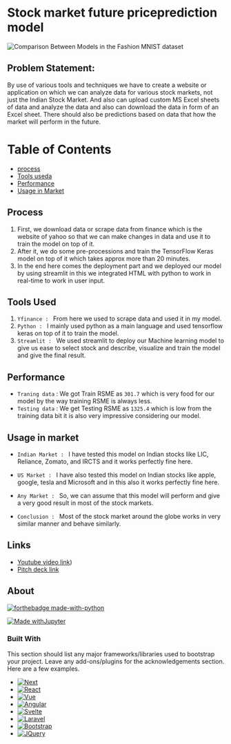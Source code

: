 # **Stock market future priceprediction model**
![Comparison Between Models in the Fashion MNIST dataset](https://cdn1.iconfinder.com/data/icons/social-messaging-ui-color-shapes/128/analytics-circle-blue-512.png)

## Problem Statement:
By use of various tools and techniques we have to create a website or application on which we can analyze data for various stock markets, not just the Indian Stock Market. And also can upload custom MS Excel sheets of data and analyze the data and also can download the data in form of an Excel sheet. There should also be predictions based on data that how the market will perform in the future. 

# Table of Contents
* [process](https://github.com/Akashkunwar/IIT-Madras-Datahacks#Process)
* [Tools useda](https://github.com/Akashkunwar/IIT-Madras-Datahacks#Tools_used)
* [Performance](https://github.com/Akashkunwar/IIT-Madras-Datahacks#Peformance)
* [Usage in Market](https://github.com/Akashkunwar/IIT-Madras-Datahacks#Usage_in_market)


## Process

1. First, we download data or scrape data from finance which is the website of yahoo so that we can make changes in data and use it to train the model on top of it.
2. After it, we do some pre-processions and train the TensorFlow Keras model on top of it which takes approx more than 20 minutes.
3. In the end here comes the deployment part and we deployed our model by using streamlit in this we integrated HTML with python to work in real-time to work in user input.

## Tools Used

1. `Yfinance : ` From here we used to scrape data and used it in my model.
2. `Python : ` I mainly used python as a main language and used tensorflow keras on top of it to train the model.
3. `Streamlit : ` We used streamlit to deploy our Machine learning model to give us ease to select stock and describe, visualize and train the model and give the final result.

## Performance

* `Traning data` : 
 We got Train RSME as `301.7` which is very food for our model by the way training RSME is always less.
 * `Testing data` : 
 We get Testing RSME as `1325.4` which is low from the training data bit it is also very impressive considering our model.
 

## Usage in market

*   `Indian Market : `
 I have tested this model on Indian stocks like LIC, Reliance, Zomato, and IRCTS and it works perfectly fine here.

*   `US Market : `
 I have also tested this model on Indian stocks like apple, google, tesla and Microsoft and in this also it works perfectly fine here.

*   `Any Market : `
 So, we can assume that this model will perform and give a very good result in most of the stock markets.

*   `Conclusion : `
 Most of the stock market around the globe works in very similar manner and behave similarly.

## Links
* [Youtube video link](https://youtu.be/UupM2qIrpZc))
* [Pitch deck link](https://www.canva.com/design/DAFJNYBIu5c/eKIMjsM6s8t9mNsNB3CqMg/edit?utm_content=DAFJNYBIu5c&utm_campaign=designshare&utm_medium=link2&utm_source=sharebutton)

## About
[![forthebadge made-with-python](http://ForTheBadge.com/images/badges/made-with-python.svg)](https://www.python.org/)

[![Made withJupyter](https://img.shields.io/badge/Made%20with-Jupyter-orange?style=for-the-badge&logo=Jupyter)](https://jupyter.org/try)

### Built With

This section should list any major frameworks/libraries used to bootstrap your project. Leave any add-ons/plugins for the acknowledgements section. Here are a few examples.

* [![Next][Next.js]][Next-url]
* [![React][React.js]][React-url]
* [![Vue][Vue.js]][Vue-url]
* [![Angular][Angular.io]][Angular-url]
* [![Svelte][Svelte.dev]][Svelte-url]
* [![Laravel][Laravel.com]][Laravel-url]
* [![Bootstrap][Bootstrap.com]][Bootstrap-url]
* [![JQuery][JQuery.com]][JQuery-url]
<!-- MARKDOWN LINKS & IMAGES -->
<!-- https://www.markdownguide.org/basic-syntax/#reference-style-links -->
[linkedin-url]: https://www.linkedin.com/in/aakashkunwar/
[product-screenshot]: images/screenshot.png
[Next.js]: https://img.shields.io/badge/next.js-000000?style=for-the-badge&logo=nextdotjs&logoColor=white
[Next-url]: https://nextjs.org/
[React.js]: https://img.shields.io/badge/React-20232A?style=for-the-badge&logo=react&logoColor=61DAFB
[React-url]: https://reactjs.org/
[Vue.js]: https://img.shields.io/badge/Vue.js-35495E?style=for-the-badge&logo=vuedotjs&logoColor=4FC08D
[Vue-url]: https://vuejs.org/
[Angular.io]: https://img.shields.io/badge/Angular-DD0031?style=for-the-badge&logo=angular&logoColor=white
[Angular-url]: https://angular.io/
[Svelte.dev]: https://img.shields.io/badge/Svelte-4A4A55?style=for-the-badge&logo=svelte&logoColor=FF3E00
[Svelte-url]: https://svelte.dev/
[Laravel.com]: https://img.shields.io/badge/Laravel-FF2D20?style=for-the-badge&logo=laravel&logoColor=white
[Laravel-url]: https://laravel.com
[Bootstrap.com]: https://img.shields.io/badge/Bootstrap-563D7C?style=for-the-badge&logo=bootstrap&logoColor=white
[Bootstrap-url]: https://getbootstrap.com
[JQuery.com]: https://img.shields.io/badge/jQuery-0769AD?style=for-the-badge&logo=jquery&logoColor=white
[JQuery-url]: https://jquery.com 
